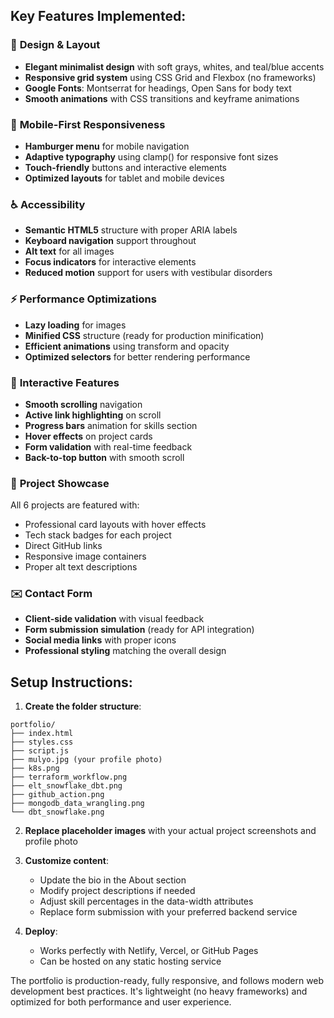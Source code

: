 ## Key Features Implemented:

### 🎨 **Design & Layout**
- **Elegant minimalist design** with soft grays, whites, and teal/blue accents
- **Responsive grid system** using CSS Grid and Flexbox (no frameworks)
- **Google Fonts**: Montserrat for headings, Open Sans for body text
- **Smooth animations** with CSS transitions and keyframe animations

### 📱 **Mobile-First Responsiveness**
- **Hamburger menu** for mobile navigation
- **Adaptive typography** using clamp() for responsive font sizes
- **Touch-friendly** buttons and interactive elements
- **Optimized layouts** for tablet and mobile devices

### ♿ **Accessibility**
- **Semantic HTML5** structure with proper ARIA labels
- **Keyboard navigation** support throughout
- **Alt text** for all images
- **Focus indicators** for interactive elements
- **Reduced motion** support for users with vestibular disorders

### ⚡ **Performance Optimizations**
- **Lazy loading** for images
- **Minified CSS** structure (ready for production minification)
- **Efficient animations** using transform and opacity
- **Optimized selectors** for better rendering performance

### 🎯 **Interactive Features**
- **Smooth scrolling** navigation
- **Active link highlighting** on scroll
- **Progress bars** animation for skills section
- **Hover effects** on project cards
- **Form validation** with real-time feedback
- **Back-to-top button** with smooth scroll

### 📂 **Project Showcase**
All 6 projects are featured with:
- Professional card layouts with hover effects
- Tech stack badges for each project
- Direct GitHub links
- Responsive image containers
- Proper alt text descriptions

### ✉️ **Contact Form**
- **Client-side validation** with visual feedback
- **Form submission simulation** (ready for API integration)
- **Social media links** with proper icons
- **Professional styling** matching the overall design

## Setup Instructions:

1. **Create the folder structure**:
```
portfolio/
├── index.html
├── styles.css
├── script.js
├── mulyo.jpg (your profile photo)
├── k8s.png
├── terraform_workflow.png
├── elt_snowflake_dbt.png
├── github_action.png
├── mongodb_data_wrangling.png
└── dbt_snowflake.png
```

2. **Replace placeholder images** with your actual project screenshots and profile photo

3. **Customize content**:
   - Update the bio in the About section
   - Modify project descriptions if needed
   - Adjust skill percentages in the data-width attributes
   - Replace form submission with your preferred backend service

4. **Deploy**:
   - Works perfectly with Netlify, Vercel, or GitHub Pages
   - Can be hosted on any static hosting service

The portfolio is production-ready, fully responsive, and follows modern web development best practices. It's lightweight (no heavy frameworks) and optimized for both performance and user experience.
